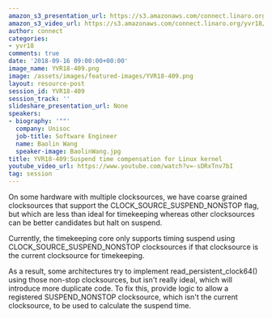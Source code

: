 ```yaml
---
amazon_s3_presentation_url: https://s3.amazonaws.com/connect.linaro.org/yvr18/presentations/yvr18-409.pdf
amazon_s3_video_url: https://s3.amazonaws.com/connect.linaro.org/yvr18/videos/yvr18-409.mp4
author: connect
categories:
- yvr18
comments: true
date: '2018-09-16 09:00:00+00:00'
image_name: YVR18-409.png
image: /assets/images/featured-images/YVR18-409.png
layout: resource-post
session_id: YVR18-409
session_track: ''
slideshare_presentation_url: None
speakers:
- biography: '""'
  company: Unisoc
  job-title: Software Engineer
  name: Baolin Wang
  speaker-image: BaolinWang.jpg
title: YVR18-409:Suspend time compensation for Linux kernel
youtube_video_url: https://www.youtube.com/watch?v=-sDRxTnv7bI
tag: session
---
```


On some hardware with multiple clocksources, we have coarse grained clocksources that support the CLOCK_SOURCE_SUSPEND_NONSTOP flag, but which are less than ideal for timekeeping whereas other clocksources can be better candidates but halt on suspend.

Currently, the timekeeping core only supports timing suspend using CLOCK_SOURCE_SUSPEND_NONSTOP clocksources if that clocksource is the current clocksource for timekeeping.

As a result, some architectures try to implement read_persistent_clock64() using those non-stop clocksources, but isn't really ideal, which will introduce more duplicate code. To fix this, provide logic to allow a registered SUSPEND_NONSTOP clocksource, which isn't the current clocksource, to be used to calculate the suspend time.
